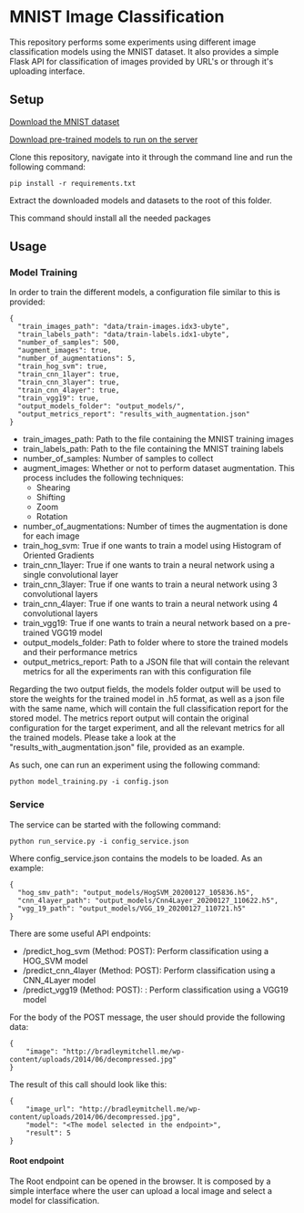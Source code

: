 # MNIST Image Classification

This repository performs some experiments using different image classification models using the MNIST dataset.
It also provides a simple Flask API for classification of images provided by URL's or through it's uploading interface.

## Setup
[Download the MNIST dataset](http://yann.lecun.com/exdb/mnist/)

[Download pre-trained models to run on the server](https://drive.google.com/file/d/1FcQx55yHmjiS2nd85hMP6_gopqTzqCw6/view?usp=sharing)

Clone this repository, navigate into it through the command line and run the following command:

```
pip install -r requirements.txt
```

Extract the downloaded models and datasets to the root of this folder.

This command should install all the needed packages

## Usage
### Model Training
In order to train the different models, a configuration file similar to this is provided:

````
{
  "train_images_path": "data/train-images.idx3-ubyte",
  "train_labels_path": "data/train-labels.idx1-ubyte",
  "number_of_samples": 500,
  "augment_images": true,
  "number_of_augmentations": 5,
  "train_hog_svm": true,
  "train_cnn_1layer": true,
  "train_cnn_3layer": true,
  "train_cnn_4layer": true,
  "train_vgg19": true,
  "output_models_folder": "output_models/",
  "output_metrics_report": "results_with_augmentation.json"
}
````

* train_images_path: Path to the file containing the MNIST training images
* train_labels_path: Path to the file containing the MNIST training labels
* number_of_samples: Number of samples to collect
* augment_images: Whether or not to perform dataset augmentation. This process includes the following techniques:
    * Shearing
    * Shifting
    * Zoom
    * Rotation
* number_of_augmentations: Number of times the augmentation is done for each image
* train_hog_svm: True if one wants to train a model using Histogram of Oriented Gradients
* train_cnn_1layer: True if one wants to train a neural network using a single convolutional layer
* train_cnn_3layer: True if one wants to train a neural network using 3 convolutional layers
* train_cnn_4layer: True if one wants to train a neural network using 4 convolutional layers
* train_vgg19: True if one wants to train a neural network based on a pre-trained VGG19 model
* output_models_folder: Path to folder where to store the trained models and their performance metrics
* output_metrics_report: Path to a JSON file that will contain the relevant metrics for all the experiments ran with this configuration file

Regarding the two output fields, the models folder output will be used to store the weights for the trained model in .h5 format, as well as
a json file with the same name, which will contain the full classification report for the stored model.
The metrics report output will contain the original configuration for the target experiment, and all the relevant metrics
for all the trained models. Please take a look at the "results_with_augmentation.json" file, provided as an example.

As such, one can run an experiment using the following command:

````
python model_training.py -i config.json
````

### Service

The service can be started with the following command:

````
python run_service.py -i config_service.json
````

Where config_service.json contains the models to be loaded. As an example:

````
{
  "hog_smv_path": "output_models/HogSVM_20200127_105836.h5",
  "cnn_4layer_path": "output_models/Cnn4Layer_20200127_110622.h5",
  "vgg_19_path": "output_models/VGG_19_20200127_110721.h5"
}
````

There are some useful API endpoints:

* /predict_hog_svm (Method: POST): Perform classification using a HOG_SVM model
* /predict_cnn_4layer (Method: POST): Perform classification using a CNN_4Layer model
* /predict_vgg19 (Method: POST): : Perform classification using a VGG19 model

For the body of the POST message, the user should provide the following data:

````
{
    "image": "http://bradleymitchell.me/wp-content/uploads/2014/06/decompressed.jpg"
}
````

The result of this call should look like this:

````
{
    "image_url": "http://bradleymitchell.me/wp-content/uploads/2014/06/decompressed.jpg",
    "model": "<The model selected in the endpoint>",
    "result": 5
}
````

#### Root endpoint
The Root endpoint can be opened in the browser. It is composed by a simple interface where the user can upload a local image
and select a model for classification.